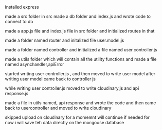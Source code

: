 installed express

made a src folder 
in src made a db folder and index.js and wrote code to connect to db


made a app.js file and index.js file in src folder and initialized routes in that

made a folder named router and initalized file user.model.js 

made a folder named controller and initialized a file named user.controller.js 

made a utils folder which will contain all the utility functions and made a file named asynchandler,apiError

started writing user controller.js , and then moved to write user model 
after writing user model came back to controller js 

while writing user controller.js moved to write cloudinary.js and api response.js

made a file in utils named, api response and wrote the code and then came back to usercontroller and moved to write cloudinary 


skipped upload on cloudinary for a momemnt will continue if needed for now i will save teh data directly on the mongoose database


